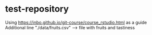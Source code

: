 # test-repository
Using https://inbo.github.io/git-course/course_rstudio.html as a guide
Additional line
"./data/fruits.csv" --> file with fruits and tastiness